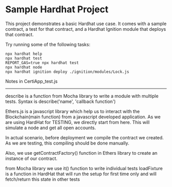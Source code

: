 # Sample Hardhat Project

This project demonstrates a basic Hardhat use case. It comes with a sample contract, a test for that contract, and a Hardhat Ignition module that deploys that contract.

Try running some of the following tasks:

```shell
npx hardhat help
npx hardhat test
REPORT_GAS=true npx hardhat test
npx hardhat node
npx hardhat ignition deploy ./ignition/modules/Lock.js
```
Notes in CertiApp_test.js
**************************

describe is a function from Mocha library to write a module with multiple tests.
Syntax is describe('name', 'callback function')

Ethers.js is a javascript library which help us to interact with the Blockchain(main function) from a javascript developed application. As we are using HardHat for TESTING, we directly start from here. This will simulate a node and get all open accounts.

In actual scenario, before deployment we compile the contract we created. As we are testing, this compiling should be done manually.

Also, we use getContractFactory() function in Ethers library to create an instance of our contract.

from Mocha library we use it() function to write individual tests
loadFixture is a function in HardHat that will run the setup for first time only and will fetch/return this state in other tests 

